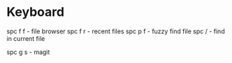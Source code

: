 # Keyboard

spc f f - file browser
spc f r - recent files
spc p f - fuzzy find file
spc /   - find in current file

spc g s - magit